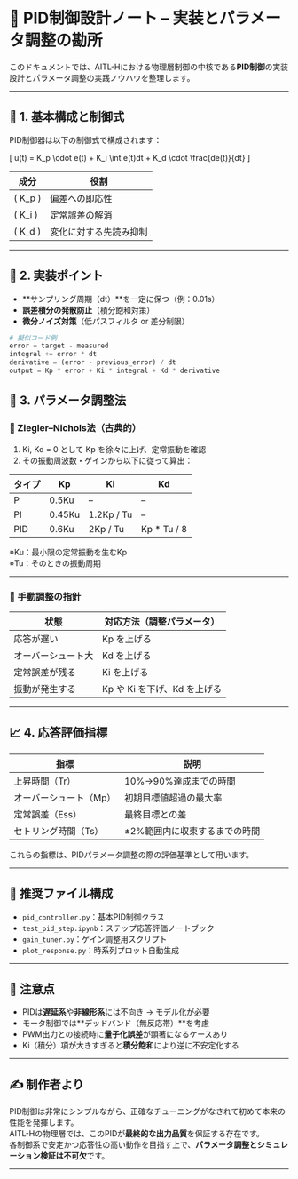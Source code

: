 # 📘 PID制御設計ノート – 実装とパラメータ調整の勘所

このドキュメントでは、AITL-Hにおける物理層制御の中核である**PID制御**の実装設計とパラメータ調整の実践ノウハウを整理します。

---

## 🎯 1. 基本構成と制御式

PID制御器は以下の制御式で構成されます：

\[
u(t) = K_p \cdot e(t) + K_i \int e(t)dt + K_d \cdot \frac{de(t)}{dt}
\]

| 成分 | 役割 |
|------|------|
| \( K_p \) | 偏差への即応性 |
| \( K_i \) | 定常誤差の解消 |
| \( K_d \) | 変化に対する先読み抑制 |

---

## 🔧 2. 実装ポイント

- **サンプリング周期（dt）**を一定に保つ（例：0.01s）
- **誤差積分の発散防止**（積分飽和対策）
- **微分ノイズ対策**（低パスフィルタ or 差分制限）

```python
# 擬似コード例
error = target - measured
integral += error * dt
derivative = (error - previous_error) / dt
output = Kp * error + Ki * integral + Kd * derivative
```

## 🧪 3. パラメータ調整法

### 📌 Ziegler–Nichols法（古典的）

1. Ki, Kd = 0 として Kp を徐々に上げ、定常振動を確認
2. その振動周波数・ゲインから以下に従って算出：

| タイプ | Kp      | Ki               | Kd             |
|--------|----------|------------------|----------------|
| P      | 0.5Ku    | –                | –              |
| PI     | 0.45Ku   | 1.2Kp / Tu       | –              |
| PID    | 0.6Ku    | 2Kp / Tu         | Kp * Tu / 8    |

※Ku：最小限の定常振動を生むKp  
※Tu：そのときの振動周期

---

### 📌 手動調整の指針

| 状態 | 対応方法（調整パラメータ） |
|------|-----------------------------|
| 応答が遅い        | Kp を上げる                 |
| オーバーシュート大 | Kd を上げる                 |
| 定常誤差が残る    | Ki を上げる                 |
| 振動が発生する    | Kp や Ki を下げ、Kd を上げる |

---

## 📈 4. 応答評価指標

| 指標 | 説明 |
|------|------|
| 上昇時間（Tr） | 10%→90%達成までの時間 |
| オーバーシュート（Mp） | 初期目標値超過の最大率 |
| 定常誤差（Ess） | 最終目標との差 |
| セトリング時間（Ts） | ±2%範囲内に収束するまでの時間 |

これらの指標は、PIDパラメータ調整の際の評価基準として用います。

---

## 📂 推奨ファイル構成

- `pid_controller.py`：基本PID制御クラス
- `test_pid_step.ipynb`：ステップ応答評価ノートブック
- `gain_tuner.py`：ゲイン調整用スクリプト
- `plot_response.py`：時系列プロット自動生成

---

## 🚧 注意点

- PIDは**遅延系**や**非線形系**には不向き → モデル化が必要
- モータ制御では**デッドバンド（無反応帯）**を考慮
- PWM出力との接続時に**量子化誤差**が顕著になるケースあり
- Ki（積分）項が大きすぎると**積分飽和**により逆に不安定化する

---

## ✍️ 制作者より

PID制御は非常にシンプルながら、正確なチューニングがなされて初めて本来の性能を発揮します。  
AITL-Hの物理層では、このPIDが**最終的な出力品質**を保証する存在です。  
各制御系で安定かつ応答性の高い動作を目指す上で、**パラメータ調整とシミュレーション検証は不可欠**です。

---
